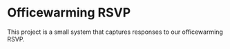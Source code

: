 # Officewarming RSVP
This project is a small system that captures responses to our officewarming
RSVP.

